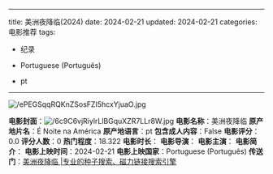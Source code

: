 
---
title: 美洲夜降临(2024)
date: 2024-02-21
updated: 2024-02-21
categories: 电影推荐
tags:

- 纪录

- Portuguese (Português)
- pt
---

<img src="https://image.tmdb.org/t/p/original/ePEGSqqRQKnZSosFZI5hcxYjuaO.jpg" alt="/ePEGSqqRQKnZSosFZI5hcxYjuaO.jpg" title="/ePEGSqqRQKnZSosFZI5hcxYjuaO.jpg">

**电影封面**：<img src="https://image.tmdb.org/t/p/w200/6c9C6vjRiylrLlBGquXZR7LLr8W.jpg" alt="/6c9C6vjRiylrLlBGquXZR7LLr8W.jpg" title="/6c9C6vjRiylrLlBGquXZR7LLr8W.jpg">
**电影名称**：美洲夜降临
**原产地片名**：É Noite na América
**原产地语言**：pt
**包含成人内容**：False
**电影评分**：0.0
**评分人数**：0
**热门程度**：18.322
**电影时长**：
**电影导演**：
**电影主演**：
**电影简介**：
**电影上映时间**：2024-02-21
**电影上映国家**：Portuguese (Português)
**传送门**：[美洲夜降临 |专业的种子搜索、磁力链接搜索引擎](https://movie.amd794.com:2083/?search=%C3%89%20Noite%20na%20Am%C3%A9rica&ordering=&mode=match_phrase&page_size=10&page=1)

